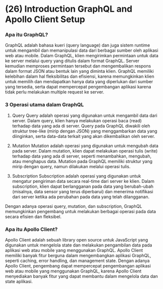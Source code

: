 # (26) Introduction GraphQL and Apollo Client Setup

### Apa itu GraphQL?
GraphQL adalah bahasa kueri (query language) dan juga sistem runtime untuk mengambil dan memanipulasi data dari berbagai sumber oleh aplikasi web atau mobile. Dalam GraphQL, klien mengirimkan permintaan untuk data ke server melalui query yang ditulis dalam format GraphQL. Server kemudian memproses permintaan tersebut dan mengembalikan respons dalam format JSON atau bentuk lain yang diminta klien. GraphQL memiliki kelebihan dalam hal fleksibilitas dan efisiensi, karena memungkinkan klien untuk memilih dan mendapatkan hanya data yang diperlukan dari sumber yang tersedia, serta dapat mempercepat pengembangan aplikasi karena tidak perlu melakukan multiple request ke server.


### 3 Operasi utama dalam GraphQL

1. Query
Query adalah operasi yang digunakan untuk mengambil data dari server. Dalam query, klien hanya melakukan operasi baca (read) terhadap data yang ada di server. Query pada GraphQL diwakili oleh struktur tree-like (mirip dengan JSON) yang menggambarkan data yang diinginkan, serta data-data terkait yang akan dikembalikan oleh server.

2. Mutation
Mutation adalah operasi yang digunakan untuk mengubah data pada server. Dalam mutation, klien dapat melakukan operasi tulis (write) terhadap data yang ada di server, seperti menambahkan, mengubah, atau menghapus data. Mutation pada GraphQL memiliki struktur yang mirip dengan query, namun dilakukan melalui operasi tulis.

3. Subscription 
Subscription adalah operasi yang digunakan untuk mengatur pengiriman data secara real-time dari server ke klien. Dalam subscription, klien dapat berlangganan pada data yang berubah-ubah (misalnya, data sensor yang terus diperbarui) dan menerima notifikasi dari server ketika ada perubahan pada data yang telah dilangganan.

Dengan adanya operasi query, mutation, dan subscription, GraphQL memungkinkan pengembang untuk melakukan berbagai operasi pada data secara efisien dan fleksibel.

### Apa itu Apollo Client?
Apollo Client adalah sebuah library open source untuk JavaScript yang digunakan untuk mengelola state dan melakukan pengambilan data pada aplikasi web atau mobile yang menggunakan GraphQL. Apollo Client memiliki banyak fitur berguna dalam mengembangkan aplikasi GraphQL, seperti caching, error handling, dan management state. Dengan adanya Apollo Client, pengembang dapat mempercepat pengembangan aplikasi web atau mobile yang menggunakan GraphQL, karena Apollo Client menyediakan banyak fitur yang dapat membantu dalam mengelola data dan state aplikasi.